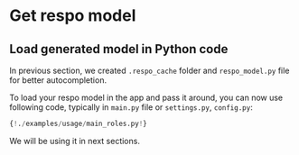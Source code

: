 # Get respo model

## Load generated model in Python code

In previous section, we created `.respo_cache` folder and `respo_model.py` file for better autocompletion.

To load your respo model in the app and pass it around, you can now use following code, typically in `main.py` file or `settings.py`, `config.py`:

```python
{!./examples/usage/main_roles.py!}

```

We will be using it in next sections.

<br>
<br>
<br>
